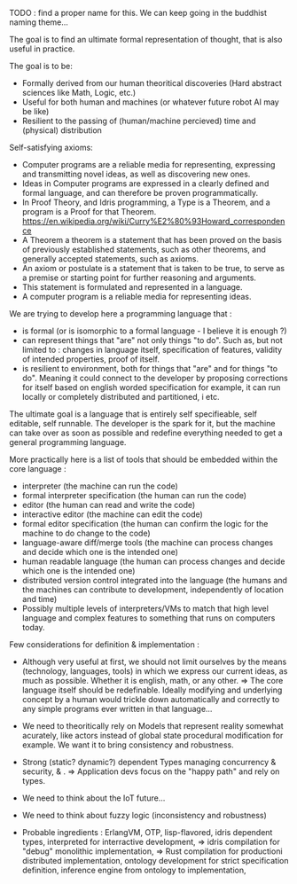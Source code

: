 TODO : find a proper name for this. We can keep going in the buddhist naming theme...

The goal is to find an ultimate formal representation of thought, that is also useful in practice.

The goal is to be:
- Formally derived from our human theoritical discoveries (Hard abstract sciences like Math, Logic, etc.)
- Useful for both human and machines (or whatever future robot AI may be like)
- Resilient to the passing of (human/machine percieved) time and (physical) distribution

Self-satisfying axioms:
- Computer programs are a reliable media for representing, expressing and transmitting novel ideas, as well as discovering new ones.
- Ideas in Computer programs are expressed in a clearly defined and formal language, and can therefore be proven programmatically.
- In Proof Theory, and Idris programming, a Type is a Theorem, and a program is a Proof for that Theorem. https://en.wikipedia.org/wiki/Curry%E2%80%93Howard_correspondence 
- A Theorem a theorem is a statement that has been proved on the basis of previously established statements, such as other theorems, and generally accepted statements, such as axioms.
- An axiom or postulate is a statement that is taken to be true, to serve as a premise or starting point for further reasoning and arguments.
- This statement is formulated and represented in a language.
- A computer program is a reliable media for representing ideas.

We are trying to develop here a programming language that : 
- is formal (or is isomorphic to a formal language - I believe it is enough ?)
- can represent things that "are" not only things "to do". Such as, but not limited to : changes in language itself, specification of features, validity of intended properties, proof of itself.
- is resilient to environment, both for things that "are" and for things "to do". Meaning it could connect to the developer by proposing corrections for itself based on english worded specification for example, it can run locally or completely distributed and partitioned, i etc.

The ultimate goal is a language that is entirely self specifieable, self editable, self runnable. The developer is the spark for it, but the machine can take over as soon as possible and redefine everything needed to get a general programming language.

More practically here is a list of tools that should be embedded within the core language :
- interpreter (the machine can run the code)
- formal interpreter specification (the human can run the code)
- editor (the human can read and write the code) 
- interactive editor (the machine can edit the code)
- formal editor specification (the human can confirm the logic for the machine to do change to the code)
- language-aware diff/merge tools (the machine can process changes and decide which one is the intended one)
- human readable language (the human can process changes and decide which one is the intended one)
- distributed version control integrated into the language (the humans and the machines can contribute to development, independently of location and time)
- Possibly multiple levels of interpreters/VMs to match that high level language and complex features to something that runs on computers today.


Few considerations for definition & implementation : 

- Although very useful at first, we should not limit ourselves by the means (technology, languages, tools) in which we express our current ideas, as much as possible. Whether it is english, math, or any other. => The core language itself should be redefinable. Ideally modifying and underlying concept by a human would trickle down automatically and correctly to any simple programs ever written in that language...

- We need to theoritically rely on Models that represent reality somewhat acurately, like actors instead of global state procedural modification for example. We want it to bring consistency and robustness.

- Strong (static? dynamic?) dependent Types managing concurrency & security, & . => Application devs focus on the "happy path" and rely on types.

- We need to think about the IoT future...

- We need to think about fuzzy logic (inconsistency and robustness)

- Probable ingredients : ErlangVM, OTP, lisp-flavored, idris dependent types, interpreted for interractive development, => idris compilation for "debug" monolithic implementation, => Rust compilation for productioni distributed implementation, ontology development for strict specification definition, inference engine from ontology to implementation, 


